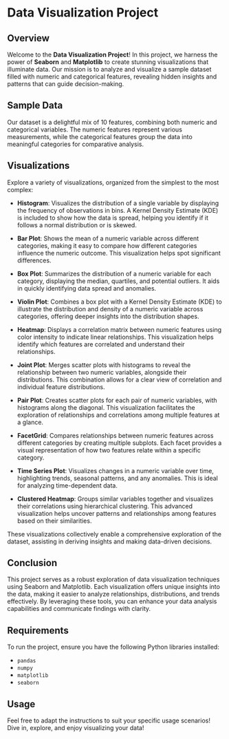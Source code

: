 # Data Visualization Project

## Overview
Welcome to the **Data Visualization Project**! In this project, we harness the power of **Seaborn** and **Matplotlib** to create stunning visualizations that illuminate data. Our mission is to analyze and visualize a sample dataset filled with numeric and categorical features, revealing hidden insights and patterns that can guide decision-making.

## Sample Data
Our dataset is a delightful mix of 10 features, combining both numeric and categorical variables. The numeric features represent various measurements, while the categorical features group the data into meaningful categories for comparative analysis.

## Visualizations
Explore a variety of visualizations, organized from the simplest to the most complex:

- **Histogram**: 
  Visualizes the distribution of a single variable by displaying the frequency of observations in bins. A Kernel Density Estimate (KDE) is included to show how the data is spread, helping you identify if it follows a normal distribution or is skewed.

- **Bar Plot**: 
  Shows the mean of a numeric variable across different categories, making it easy to compare how different categories influence the numeric outcome. This visualization helps spot significant differences.

- **Box Plot**: 
  Summarizes the distribution of a numeric variable for each category, displaying the median, quartiles, and potential outliers. It aids in quickly identifying data spread and anomalies.

- **Violin Plot**: 
  Combines a box plot with a Kernel Density Estimate (KDE) to illustrate the distribution and density of a numeric variable across categories, offering deeper insights into the distribution shapes.

- **Heatmap**: 
  Displays a correlation matrix between numeric features using color intensity to indicate linear relationships. This visualization helps identify which features are correlated and understand their relationships.

- **Joint Plot**: 
  Merges scatter plots with histograms to reveal the relationship between two numeric variables, alongside their distributions. This combination allows for a clear view of correlation and individual feature distributions.

- **Pair Plot**: 
  Creates scatter plots for each pair of numeric variables, with histograms along the diagonal. This visualization facilitates the exploration of relationships and correlations among multiple features at a glance.

- **FacetGrid**: 
  Compares relationships between numeric features across different categories by creating multiple subplots. Each facet provides a visual representation of how two features relate within a specific category.

- **Time Series Plot**: 
  Visualizes changes in a numeric variable over time, highlighting trends, seasonal patterns, and any anomalies. This is ideal for analyzing time-dependent data.

- **Clustered Heatmap**: 
  Groups similar variables together and visualizes their correlations using hierarchical clustering. This advanced visualization helps uncover patterns and relationships among features based on their similarities.

These visualizations collectively enable a comprehensive exploration of the dataset, assisting in deriving insights and making data-driven decisions.

## Conclusion
This project serves as a robust exploration of data visualization techniques using Seaborn and Matplotlib. Each visualization offers unique insights into the data, making it easier to analyze relationships, distributions, and trends effectively. By leveraging these tools, you can enhance your data analysis capabilities and communicate findings with clarity.

## Requirements
To run the project, ensure you have the following Python libraries installed:
- `pandas`
- `numpy`
- `matplotlib`
- `seaborn`

## Usage
Feel free to adapt the instructions to suit your specific usage scenarios! Dive in, explore, and enjoy visualizing your data!


